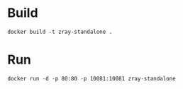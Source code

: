 # Build

	docker build -t zray-standalone .

# Run

	docker run -d -p 80:80 -p 10081:10081 zray-standalone
